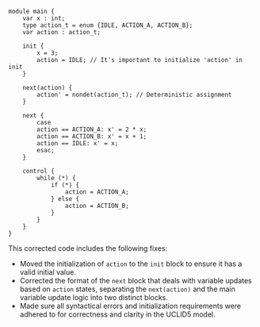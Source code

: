 ```uclid
module main {
    var x : int;
    type action_t = enum {IDLE, ACTION_A, ACTION_B};
    var action : action_t;

    init {
        x = 3;
        action = IDLE; // It's important to initialize 'action' in init
    }

    next(action) {
        action' = nondet(action_t); // Deterministic assignment
    }

    next {
        case
        action == ACTION_A: x' = 2 * x;
        action == ACTION_B: x' = x + 1;
        action == IDLE: x' = x;
        esac;
    }

    control {
        while (*) {
            if (*) {
                action = ACTION_A;
            } else {
                action = ACTION_B;
            }
        }
    }
}
```

This corrected code includes the following fixes:
- Moved the initialization of `action` to the `init` block to ensure it has a valid initial value.
- Corrected the format of the `next` block that deals with variable updates based on `action` states, separating the `next(action)` and the main variable update logic into two distinct blocks.
- Made sure all syntactical errors and initialization requirements were adhered to for correctness and clarity in the UCLID5 model.